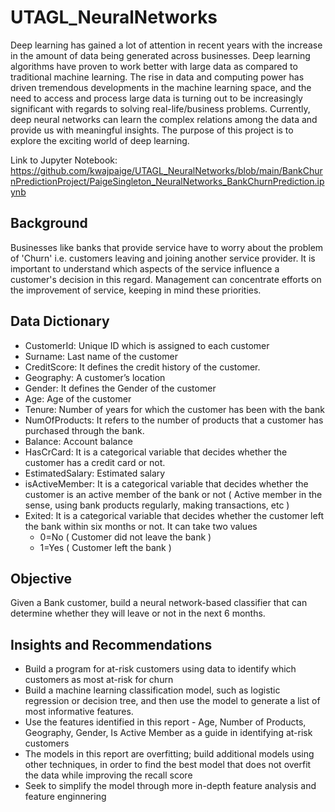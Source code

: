 # UTAGL_NeuralNetworks
Deep learning has gained a lot of attention in recent years with the increase in the amount of data being generated across businesses. Deep learning algorithms have proven to work better with large data as compared to traditional machine learning. The rise in data and computing power has driven tremendous developments in the machine learning space, and the need to access and process large data is turning out to be increasingly significant with regards to solving real-life/business problems. Currently, deep neural networks can learn the complex relations among the data and provide us with meaningful insights. The purpose of this project is to explore the exciting world of deep learning.

Link to Jupyter Notebook: https://github.com/kwajpaige/UTAGL_NeuralNetworks/blob/main/BankChurnPredictionProject/PaigeSingleton_NeuralNetworks_BankChurnPrediction.ipynb

## Background
Businesses like banks that provide service have to worry about the problem of 'Churn' i.e. customers leaving and joining another service provider. It is important to understand which aspects of the service influence a customer's decision in this regard. Management can concentrate efforts on the improvement of service, keeping in mind these priorities.

## Data Dictionary
- CustomerId: Unique ID which is assigned to each customer
- Surname: Last name of the customer
- CreditScore: It defines the credit history of the customer.
- Geography: A customer’s location
- Gender: It defines the Gender of the customer
- Age: Age of the customer
- Tenure: Number of years for which the customer has been with the bank
- NumOfProducts: It refers to the number of products that a customer has purchased through the bank.
- Balance: Account balance
- HasCrCard: It is a categorical variable that decides whether the customer has a credit card or not.
- EstimatedSalary: Estimated salary
- isActiveMember: It is a categorical variable that decides whether the customer is an active member of the bank or not ( Active member in the sense, using bank products regularly, making transactions, etc )
- Exited: It is a categorical variable that decides whether the customer left the bank within six months or not. It can take two values 
  - 0=No ( Customer did not leave the bank )
  - 1=Yes ( Customer left the bank )

## Objective
Given a Bank customer, build a neural network-based classifier that can determine whether they will leave or not in the next 6 months. 

## Insights and Recommendations
- Build a program for at-risk customers using data to identify which customers as most at-risk for churn
- Build a machine learning classification model, such as logistic regression or decision tree, and then use the model to generate a list of most informative features.
- Use the features identified in this report - Age, Number of Products, Geography, Gender, Is Active Member as a guide in identifying at-risk customers
- The models in this report are overfitting; build additional models using other techniques, in order to find the best model that does not overfit the data while improving the recall score
- Seek to simplify the model through more in-depth feature analysis and feature enginnering
